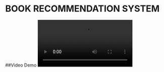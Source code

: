 # BOOK RECOMMENDATION SYSTEM
##Video Demo
![Demo Video](https://github.com/dharapatel2908/lumaa-spring-2025-ai-ml/blob/main/screen-capture.mp4)